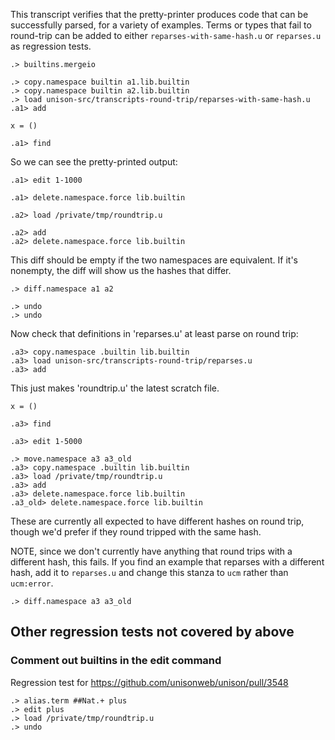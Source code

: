 This transcript verifies that the pretty-printer produces code that can be successfully parsed, for a variety of examples. Terms or types that fail to round-trip can be added  to either `reparses-with-same-hash.u` or `reparses.u` as regression tests.

```ucm:hide
.> builtins.mergeio
```

```ucm:hide
.> copy.namespace builtin a1.lib.builtin
.> copy.namespace builtin a2.lib.builtin
.> load unison-src/transcripts-round-trip/reparses-with-same-hash.u
.a1> add
```

```unison /private/tmp/roundtrip.u
x = ()
```

```ucm:hide
.a1> find
```

So we can see the pretty-printed output:

```ucm
.a1> edit 1-1000
```

```ucm:hide
.a1> delete.namespace.force lib.builtin
```

```ucm:hide
.a2> load /private/tmp/roundtrip.u
```

```ucm:hide
.a2> add
.a2> delete.namespace.force lib.builtin
```

This diff should be empty if the two namespaces are equivalent. If it's nonempty, the diff will show us the hashes that differ.

```ucm:error
.> diff.namespace a1 a2
```

```ucm:hide
.> undo
.> undo
```

Now check that definitions in 'reparses.u' at least parse on round trip:

```ucm:hide
.a3> copy.namespace .builtin lib.builtin
.a3> load unison-src/transcripts-round-trip/reparses.u
.a3> add
```

This just makes 'roundtrip.u' the latest scratch file.

```unison:hide /private/tmp/roundtrip.u
x = ()
```

```ucm:hide
.a3> find
```

```ucm
.a3> edit 1-5000
```

```ucm:hide
.> move.namespace a3 a3_old
.a3> copy.namespace .builtin lib.builtin
.a3> load /private/tmp/roundtrip.u
.a3> add
.a3> delete.namespace.force lib.builtin
.a3_old> delete.namespace.force lib.builtin
```

These are currently all expected to have different hashes on round trip, though we'd prefer if they round tripped with the same hash.

NOTE, since we don't currently have anything that round trips with a different hash, this fails. If you find an example that reparses with a different hash, add it to `reparses.u` and change this stanza to `ucm` rather than `ucm:error`.

```ucm:error
.> diff.namespace a3 a3_old
```

## Other regression tests not covered by above

### Comment out builtins in the edit command

Regression test for https://github.com/unisonweb/unison/pull/3548

```ucm:hide
.> alias.term ##Nat.+ plus
.> edit plus
.> load /private/tmp/roundtrip.u
.> undo
```
